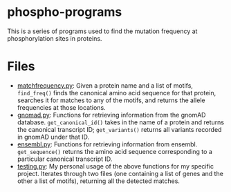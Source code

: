 # phospho-programs

This is a series of programs used to find the mutation frequency at phosphorylation sites in proteins.  

# Files
- [matchfrequency.py](matchfrequency.py): Given a protein name and a list of motifs, `find_freq()` finds the canonical amino acid sequence for that protein, searches it for matches to any of the motifs, and returns the allele frequencies at those locations.
- [gnomad.py](gnomad.py): Functions for retrieving information from the gnomAD database.  `get_canonical_id()` takes in the name of a protein and returns the canonical transcript ID; `get_variants()` returns all variants recorded in gnomAD under that ID.
- [ensembl.py](ensembl.py): Functions for retrieving information from ensembl.  `get_sequence()` returns the amino acid sequence corresponding to a particular canonical transcript ID.
- [testing.py](testing.py): My personal usage of the above functions for my specific project.  Iterates through two files (one containing a list of genes and the other a list of motifs), returning all the detected matches.

